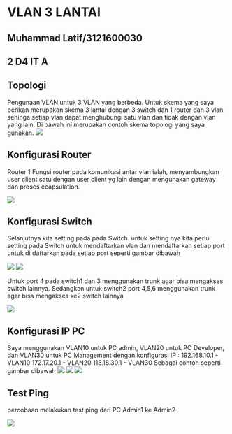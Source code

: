 # VLAN 3 LANTAI
## Muhammad Latif/3121600030
## 2 D4 IT A

## Topologi
Pengunaan VLAN untuk 3 VLAN yang berbeda. Untuk skema yang saya berikan merupakan skema 3 lantai dengan 3 switch dan 1 router dan 3 vlan sehinga setiap vlan dapat menghubungi satu vlan dan tidak dengan vlan yang lain. Di bawah ini merupakan contoh skema topologi yang saya gunakan.
![](https://i.ibb.co/qCbHbxs/Whats-App-Image-2022-10-01-at-11-24-29.jpg)

## Konfigurasi Router
Router 1 Fungsi router pada komunikasi antar vlan ialah, menyambungkan user client satu dengan user client yg lain dengan mengunakan gateway dan proses ecapsulation.

![](https://i.ibb.co/5Rx8K3v/Whats-App-Image-2022-10-01-at-11-35-34.jpg)

## Konfigurasi Switch
Selanjutnya kita setting pada pada Switch. untuk setting nya kita perlu setting pada Switch untuk mendaftarkan vlan dan mendaftarkan setiap port untuk di daftarkan pada setiap port seperti gambar dibawah

![](https://i.ibb.co/VxN0g3m/Whats-App-Image-2022-10-01-at-14-11-48.jpg)
![](https://i.ibb.co/StX4zy8/Whats-App-Image-2022-10-01-at-11-31-07.jpg)

Untuk port 4 pada switch1 dan 3 menggunakan trunk agar bisa mengakses switch lainnya. Sedangkan untuk switch2 port 4,5,6 menggunakan trunk agar bisa mengakses ke2 switch lainnya

![](https://i.ibb.co/QbxrSVs/Whats-App-Image-2022-10-01-at-11-32-08.jpg)

## Konfigurasi IP PC
Saya menggunakan VLAN10 untuk PC admin, VLAN20 untuk PC Developer, dan VLAN30 untuk PC Management dengan konfigurasi IP : 
192.168.10.1 - VLAN10
172.17.20.1 - VLAN20
118.18.30.1 - VLAN30
Sebagai contoh seperti gambar dibawah
![](https://i.ibb.co/5RtfwRg/Whats-App-Image-2022-10-01-at-11-27-35.jpg)
![](https://i.ibb.co/VYbpgr8/Whats-App-Image-2022-10-01-at-11-29-04.jpg)
![](https://i.ibb.co/NNVdy2W/Whats-App-Image-2022-10-01-at-11-29-59.jpg)

## Test Ping
percobaan melakukan test ping dari PC Admin1 ke Admin2

![](https://i.ibb.co/QkWk0qC/Whats-App-Image-2022-10-01-at-11-33-35.jpg)